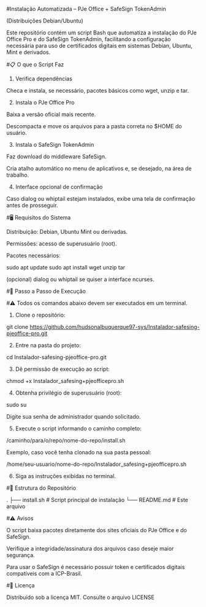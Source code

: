 #Instalação Automatizada – PJe Office + SafeSign TokenAdmin

(Distribuições Debian/Ubuntu)

Este repositório contém um script Bash que automatiza a instalação do PJe Office Pro e do SafeSign TokenAdmin, facilitando a configuração necessária para uso de certificados digitais em sistemas Debian, Ubuntu, Mint e derivados.

#📋 O que o Script Faz

1. Verifica dependências

Checa e instala, se necessário, pacotes básicos como wget, unzip e tar.

2. Instala o PJe Office Pro

Baixa a versão oficial mais recente.

Descompacta e move os arquivos para a pasta correta no $HOME do usuário.

3. Instala o SafeSign TokenAdmin

Faz download do middleware SafeSign.

Cria atalho automático no menu de aplicativos e, se desejado, na área de trabalho.

4. Interface opcional de confirmação

Caso dialog ou whiptail estejam instalados, exibe uma tela de confirmação antes de prosseguir.


#🖥️ Requisitos do Sistema

Distribuição: Debian, Ubuntu Mint ou derivadas.

Permissões: acesso de superusuário (root).

Pacotes necessários:

sudo apt update
sudo apt install wget unzip tar

(opcional) dialog ou whiptail se quiser a interface ncurses.

#🚀 Passo a Passo de Execução

#⚠️ Todos os comandos abaixo devem ser executados em um terminal.

1. Clone o repositório:

git clone https://github.com/hudsonalbuquerque97-sys/Instalador-safesing-pjeoffice-pro.git

2. Entre na pasta do projeto:

cd Instalador-safesing-pjeoffice-pro.git

3. Dê permissão de execução ao script:

chmod +x Instalador_safesing+pjeofficepro.sh

4. Obtenha privilégio de superusuário (root):

sudo su

Digite sua senha de administrador quando solicitado.

5. Execute o script informando o caminho completo:

/caminho/para/o/repo/nome-do-repo/install.sh

Exemplo, caso você tenha clonado na sua pasta pessoal:

/home/seu-usuario/nome-do-repo/Instalador_safesing+pjeofficepro.sh

6. Siga as instruções exibidas no terminal.

#🧩 Estrutura do Repositório

.
├── install.sh        # Script principal de instalação
└── README.md         # Este arquivo

#⚠️ Avisos

O script baixa pacotes diretamente dos sites oficiais do PJe Office e do SafeSign.

Verifique a integridade/assinatura dos arquivos caso deseje maior segurança.

Para usar o SafeSign é necessário possuir token e certificados digitais compatíveis com a ICP-Brasil.

#📄 Licença

Distribuído sob a licença MIT. Consulte o arquivo LICENSE




